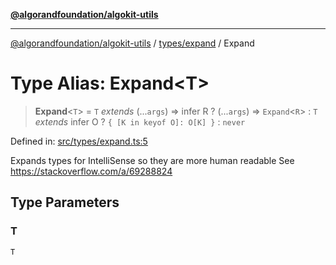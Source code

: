 [**@algorandfoundation/algokit-utils**](../../../README.md)

***

[@algorandfoundation/algokit-utils](../../../README.md) / [types/expand](../README.md) / Expand

# Type Alias: Expand\<T\>

> **Expand**\<`T`\> = `T` *extends* (...`args`) => infer R ? (...`args`) => `Expand`\<`R`\> : `T` *extends* infer O ? `{ [K in keyof O]: O[K] }` : `never`

Defined in: [src/types/expand.ts:5](https://github.com/algorandfoundation/algokit-utils-ts/blob/main/src/types/expand.ts#L5)

Expands types for IntelliSense so they are more human readable
See https://stackoverflow.com/a/69288824

## Type Parameters

### T

`T`
